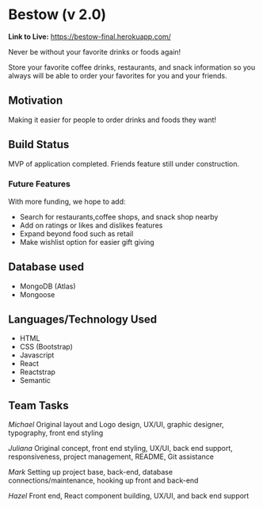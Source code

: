 # Bestow (v 2.0)

**Link to Live:** https://bestow-final.herokuapp.com/

Never be without your favorite drinks or foods again!

Store your favorite coffee drinks, restaurants, and snack information so you always will be able to order your favorites for you and your friends.

## Motivation

Making it easier for people to order drinks and foods they want!

## Build Status

MVP of application completed.
Friends feature still under construction.

### Future Features

With more funding, we hope to add:

- Search for restaurants,coffee shops, and snack shop nearby
- Add on ratings or likes and dislikes features 
- Expand beyond food such as retail 
- Make wishlist option for easier gift giving 


## Database used

- MongoDB (Atlas)
- Mongoose

## Languages/Technology Used

- HTML
- CSS (Bootstrap)
- Javascript
- React
- Reactstrap
- Semantic

## Team Tasks

_Michael_ Original layout and Logo design, UX/UI, graphic designer, typography, front end styling

_Juliana_ Original concept, front end styling, UX/UI, back end support, responsiveness, project management, README, Git assistance

_Mark_ Setting up project base, back-end, database connections/maintenance, hooking up front and back-end 

_Hazel_ Front end, React component building, UX/UI, and back end support
